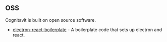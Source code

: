 ## OSS
Cognitavit is built on open source software. 

- [electron-react-boilerplate](https://github.com/electron-react-boilerplate/electron-react-boilerplate) - A boilerplate code that sets up electron and react. 

